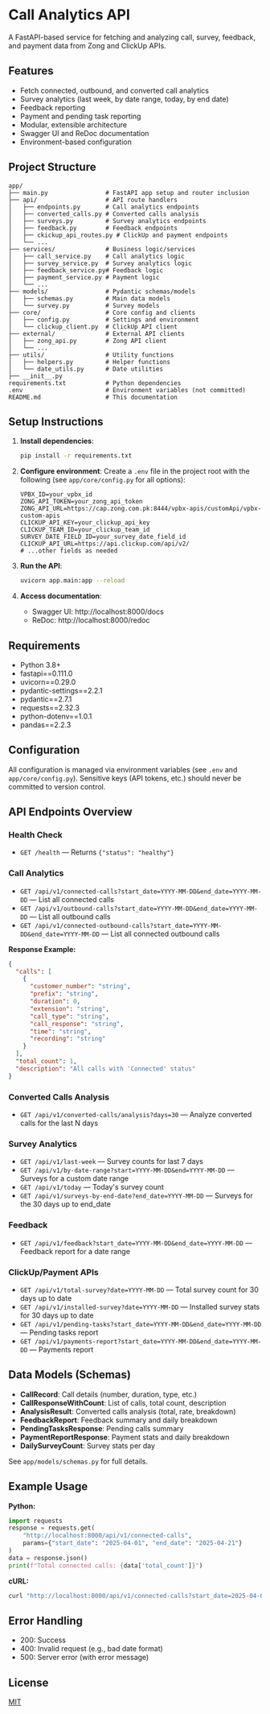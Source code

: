 # Call Analytics API

A FastAPI-based service for fetching and analyzing call, survey, feedback, and payment data from Zong and ClickUp APIs.

## Features

- Fetch connected, outbound, and converted call analytics
- Survey analytics (last week, by date range, today, by end date)
- Feedback reporting
- Payment and pending task reporting
- Modular, extensible architecture
- Swagger UI and ReDoc documentation
- Environment-based configuration

## Project Structure

```
app/
├── main.py                # FastAPI app setup and router inclusion
├── api/                   # API route handlers
│   ├── endpoints.py       # Call analytics endpoints
│   ├── converted_calls.py # Converted calls analysis
│   ├── surveys.py         # Survey analytics endpoints
│   ├── feedback.py        # Feedback endpoints
│   ├── ckickup_api_routes.py # ClickUp and payment endpoints
│   └── ...
├── services/              # Business logic/services
│   ├── call_service.py    # Call analytics logic
│   ├── survey_service.py  # Survey analytics logic
│   ├── feedback_service.py# Feedback logic
│   ├── payment_service.py # Payment logic
│   └── ...
├── models/                # Pydantic schemas/models
│   ├── schemas.py         # Main data models
│   └── survey.py          # Survey models
├── core/                  # Core config and clients
│   ├── config.py          # Settings and environment
│   └── clickup_client.py  # ClickUp API client
├── external/              # External API clients
│   ├── zong_api.py        # Zong API client
│   └── ...
├── utils/                 # Utility functions
│   ├── helpers.py         # Helper functions
│   └── date_utils.py      # Date utilities
├── __init__.py
requirements.txt           # Python dependencies
.env                       # Environment variables (not committed)
README.md                  # This documentation
```

## Setup Instructions

1. **Install dependencies**:
   ```bash
   pip install -r requirements.txt
   ```

2. **Configure environment**:
   Create a `.env` file in the project root with the following (see `app/core/config.py` for all options):
   ```env
   VPBX_ID=your_vpbx_id
   ZONG_API_TOKEN=your_zong_api_token
   ZONG_API_URL=https://cap.zong.com.pk:8444/vpbx-apis/customApi/vpbx-custom-apis
   CLICKUP_API_KEY=your_clickup_api_key
   CLICKUP_TEAM_ID=your_clickup_team_id
   SURVEY_DATE_FIELD_ID=your_survey_date_field_id
   CLICKUP_API_URL=https://api.clickup.com/api/v2/
   # ...other fields as needed
   ```

3. **Run the API**:
   ```bash
   uvicorn app.main:app --reload
   ```

4. **Access documentation**:
   - Swagger UI: http://localhost:8000/docs
   - ReDoc: http://localhost:8000/redoc

## Requirements

- Python 3.8+
- fastapi==0.111.0
- uvicorn==0.29.0
- pydantic-settings==2.2.1
- pydantic==2.7.1
- requests==2.32.3
- python-dotenv==1.0.1
- pandas==2.2.3

## Configuration

All configuration is managed via environment variables (see `.env` and `app/core/config.py`). Sensitive keys (API tokens, etc.) should never be committed to version control.

## API Endpoints Overview

### Health Check
- `GET /health` — Returns `{"status": "healthy"}`

### Call Analytics
- `GET /api/v1/connected-calls?start_date=YYYY-MM-DD&end_date=YYYY-MM-DD` — List all connected calls
- `GET /api/v1/outbound-calls?start_date=YYYY-MM-DD&end_date=YYYY-MM-DD` — List all outbound calls
- `GET /api/v1/connected-outbound-calls?start_date=YYYY-MM-DD&end_date=YYYY-MM-DD` — List all connected outbound calls

**Response Example:**
```json
{
  "calls": [
    {
      "customer_number": "string",
      "prefix": "string",
      "duration": 0,
      "extension": "string",
      "call_type": "string",
      "call_response": "string",
      "time": "string",
      "recording": "string"
    }
  ],
  "total_count": 1,
  "description": "All calls with 'Connected' status"
}
```

### Converted Calls Analysis
- `GET /api/v1/converted-calls/analysis?days=30` — Analyze converted calls for the last N days

### Survey Analytics
- `GET /api/v1/last-week` — Survey counts for last 7 days
- `GET /api/v1/by-date-range?start=YYYY-MM-DD&end=YYYY-MM-DD` — Surveys for a custom date range
- `GET /api/v1/today` — Today's survey count
- `GET /api/v1/surveys-by-end-date?end_date=YYYY-MM-DD` — Surveys for the 30 days up to end_date

### Feedback
- `GET /api/v1/feedback?start_date=YYYY-MM-DD&end_date=YYYY-MM-DD` — Feedback report for a date range

### ClickUp/Payment APIs
- `GET /api/v1/total-survey?date=YYYY-MM-DD` — Total survey count for 30 days up to date
- `GET /api/v1/installed-survey?date=YYYY-MM-DD` — Installed survey stats for 30 days up to date
- `GET /api/v1/pending-tasks?start_date=YYYY-MM-DD&end_date=YYYY-MM-DD` — Pending tasks report
- `GET /api/v1/payments-report?start_date=YYYY-MM-DD&end_date=YYYY-MM-DD` — Payments report

## Data Models (Schemas)

- **CallRecord**: Call details (number, duration, type, etc.)
- **CallResponseWithCount**: List of calls, total count, description
- **AnalysisResult**: Converted calls analysis (total, rate, breakdown)
- **FeedbackReport**: Feedback summary and daily breakdown
- **PendingTasksResponse**: Pending calls summary
- **PaymentReportResponse**: Payment stats and daily breakdown
- **DailySurveyCount**: Survey stats per day

See `app/models/schemas.py` for full details.

## Example Usage

**Python:**
```python
import requests
response = requests.get(
    "http://localhost:8000/api/v1/connected-calls",
    params={"start_date": "2025-04-01", "end_date": "2025-04-21"}
)
data = response.json()
print(f"Total connected calls: {data['total_count']}")
```

**cURL:**
```bash
curl "http://localhost:8000/api/v1/connected-calls?start_date=2025-04-01&end_date=2025-04-21"
```

## Error Handling

- 200: Success
- 400: Invalid request (e.g., bad date format)
- 500: Server error (with error message)

## License

[MIT](https://choosealicense.com/licenses/mit/)